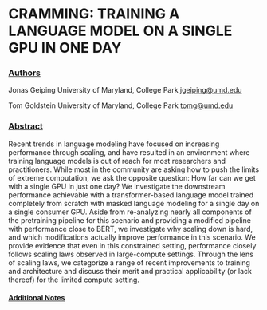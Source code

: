 <h1>CRAMMING: TRAINING A LANGUAGE MODEL ON A SINGLE GPU IN ONE DAY</h1>

<h3><u>Authors</u></h3>

Jonas Geiping
University of Maryland, College Park
jgeiping@umd.edu

Tom Goldstein
University of Maryland, College Park
tomg@umd.edu


<h3><u>Abstract</u></h3>
Recent trends in language modeling have focused on increasing performance
through scaling, and have resulted in an environment where training language
models is out of reach for most researchers and practitioners. While most in the
community are asking how to push the limits of extreme computation, we ask the
opposite question: How far can we get with a single GPU in just one day?
We investigate the downstream performance achievable with a transformer-based
language model trained completely from scratch with masked language modeling
for a single day on a single consumer GPU. Aside from re-analyzing nearly all
components of the pretraining pipeline for this scenario and providing a modified
pipeline with performance close to BERT, we investigate why scaling down is
hard, and which modifications actually improve performance in this scenario.
We provide evidence that even in this constrained setting, performance closely
follows scaling laws observed in large-compute settings. Through the lens of
scaling laws, we categorize a range of recent improvements to training and
architecture and discuss their merit and practical applicability (or lack thereof)
for the limited compute setting.


<h4><u>Additional Notes</u><h4>

